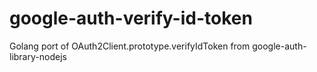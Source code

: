 # google-auth-verify-id-token
Golang port of OAuth2Client.prototype.verifyIdToken from google-auth-library-nodejs

